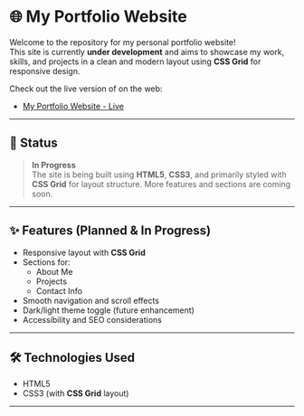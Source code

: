 # 🌐 My Portfolio Website

Welcome to the repository for my personal portfolio website!  
This site is currently **under development** and aims to showcase my work, skills, and projects in a clean and modern layout using **CSS Grid** for responsive design.

Check out the live version of on the web:
- [My Portfolio Website - Live](https://sayeedmunees.github.io/myportfolio/)

---

## 🚧 Status

> **In Progress**  
The site is being built using **HTML5**, **CSS3**, and primarily styled with **CSS Grid** for layout structure. More features and sections are coming soon.

---

## ✨ Features (Planned & In Progress)

- Responsive layout with **CSS Grid**
- Sections for:
  - About Me
  - Projects
  - Contact Info
- Smooth navigation and scroll effects
- Dark/light theme toggle (future enhancement)
- Accessibility and SEO considerations

---

## 🛠️ Technologies Used

- HTML5
- CSS3 (with **CSS Grid** layout)

---
